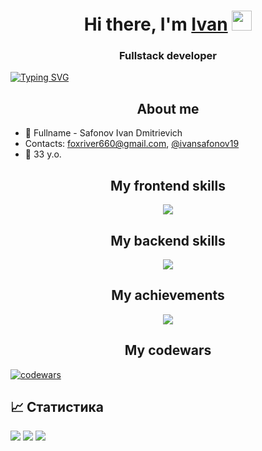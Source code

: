 <h1 align="center">Hi there, I'm <a href="https://github.com/LumbagoG" target="_blank">Ivan</a> 
<img src="https://github.com/blackcater/blackcater/raw/main/images/Hi.gif" height="32"/></h1>
<h3 align="center">Fullstack developer</h3>

[![Typing SVG](https://readme-typing-svg.herokuapp.com?color=%2336BCF7&lines=I+like+JavaScript)](https://git.io/typing-svg)

<h2 align="center">About me</h2>

- 👀 Fullname - Safonov Ivan Dmitrievich
- Contacts: foxriver660@gmail.com, [@ivansafonov19](https://t.me/ivansafonov19)
- 🌱 33 y.o.
  
<h2 align="center">My frontend skills</h2>
<p align="center">
  <a href="https://skillicons.dev">
    <img src="https://skillicons.dev/icons?i=html,css,sass,js,ts,react,redux,nextjs,tailwind,materialui,styledcomponents,vite,webpack,babel,git,jest&perline=8" />
  </a>
</p>
<h2 align="center">My backend skills</h2>
<p align="center">
  <a href="https://skillicons.dev">
    <img src="https://skillicons.dev/icons?i=nodejs,express,nestjs,firebase,mongodb,postgres,docker&perline=8" />
  </a>
</p>

<h2 align="center">My achievements</h2>

<p align="center">
  <img src="https://github-profile-trophy.vercel.app/?username=foxriver660&theme=juicyfresh&no-bg=true" />
</p>



<h2 align="center">My codewars</h2>

[![codewars](https://www.codewars.com/users/foxriver660/badges/large)](https://www.codewars.com/users/foxriver660)  





## 📈 Статистика

![](https://github-profile-summary-cards.vercel.app/api/cards/profile-details?username=Foxriver660&theme=github)
![](https://github-profile-summary-cards.vercel.app/api/cards/most-commit-language?username=Foxriver660&theme=github) ![](https://github-profile-summary-cards.vercel.app/api/cards/stats?username=Foxriver660&theme=github)


 
